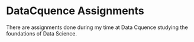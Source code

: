 # DataCquence Assignments

There are assignments done during my time at Data Cquence studying the foundations of Data Science.
